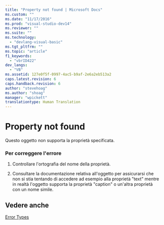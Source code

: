 ```yaml
---
title: "Property not found | Microsoft Docs"
ms.custom: ""
ms.date: "11/17/2016"
ms.prod: "visual-studio-dev14"
ms.reviewer: ""
ms.suite: ""
ms.technology: 
  - "devlang-visual-basic"
ms.tgt_pltfrm: ""
ms.topic: "article"
f1_keywords: 
  - "vbrID422"
dev_langs: 
  - "VB"
ms.assetid: 127e0f5f-0997-4ac5-b9af-2e6a2eb513a2
caps.latest.revision: 6
caps.handback.revision: 6
author: "stevehoag"
ms.author: "shoag"
manager: "wpickett"
translationtype: Human Translation
---
```

# Property not found
Questo oggetto non supporta la proprietà specificata.  
  
### Per correggere l'errore  
  
1.  Controllare l'ortografia del nome della proprietà.  
  
2.  Consultare la documentazione relativa all'oggetto per assicurarsi che non si stia tentando di accedere ad esempio alla proprietà "text" mentre in realtà l'oggetto supporta la proprietà "caption" o un'altra proprietà con un nome simile.  
  
## Vedere anche  
 [Error Types](../../../visual-basic/programming-guide/language-features/error-types.md)